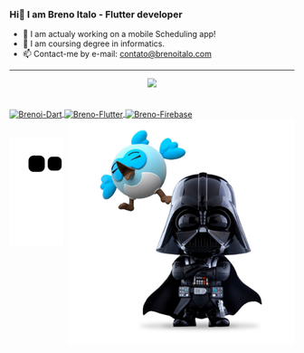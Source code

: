 ### Hi👋 I am Breno Italo - Flutter developer


- 🔭 I am actualy working on a mobile Scheduling app!
- 🌱 I am coursing degree in informatics.
- 📫 Contact-me by e-mail: contato@brenoitalo.com
<hr>
<div align="center">
  <a href="https://github.com/BrenoItalo16">
  <img height="180em" src="https://github-readme-stats.vercel.app/api?username=BrenoItalo16&show_icons=true&theme=dracula&include_all_commits=true&count_private=true"/>
<!--   <img height="180em" src="https://github-readme-stats.vercel.app/api/top-langs/?username=BrenoItalo16&layout=compact&langs_count=7&theme=dracula"/> -->
</div><br>

<div style="display: inline_block"><br>
  <img align="center" alt="Brenoi-Dart" height="30" width="40" src="https://cdn.jsdelivr.net/gh/devicons/devicon/icons/dart/dart-original.svg" />
  <img align="center" alt="Breno-Flutter" height="30" width="40" src="https://cdn.jsdelivr.net/gh/devicons/devicon/icons/flutter/flutter-original.svg" />
  <img align="center" alt="Breno-Firebase" height="30" width="40" src="https://cdn.jsdelivr.net/gh/devicons/devicon/icons/firebase/firebase-plain.svg" />
  <img align="right" alt="Breno-Pic" height="400" src="https://raw.githubusercontent.com/BrenoItalo16/BrenoItalo16/main/.github/workflows/dart_whoisdash.png">
</div><br>

 
<div>
  
  ![Snake animation](https://github.com/BrenoItalo16/BrenoItalo16/blob/output/github-contribution-grid-snake.svg)
</div>
